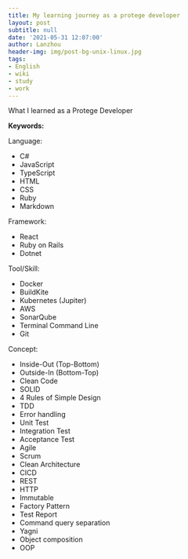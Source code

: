 ```yaml
---
title: My learning journey as a protege developer
layout: post
subtitle: null
date: '2021-05-31 12:07:00'
author: Lanzhou
header-img: img/post-bg-unix-linux.jpg
tags:
- English
- wiki
- study
- work
---
```


What I learned as a Protege Developer


**Keywords:**

Language:
- C#
- JavaScript
- TypeScript
- HTML
- CSS
- Ruby
- Markdown

Framework:
- React
- Ruby on Rails
- Dotnet

Tool/Skill:
- Docker
- BuildKite
- Kubernetes (Jupiter)
- AWS
- SonarQube
- Terminal Command Line
- Git

Concept:
- Inside-Out (Top-Bottom)
- Outside-In (Bottom-Top)
- Clean Code
- SOLID
- 4 Rules of Simple Design
- TDD
- Error handling
- Unit Test
- Integration Test
- Acceptance Test
- Agile
- Scrum
- Clean Architecture
- CICD
- REST
- HTTP
- Immutable
- Factory Pattern
- Test Report
- Command query separation
- Yagni
- Object composition
- OOP








